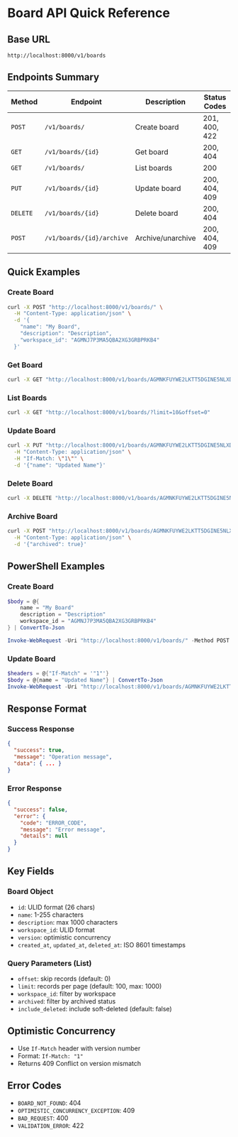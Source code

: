 # Board API Quick Reference

## Base URL
```
http://localhost:8000/v1/boards
```

## Endpoints Summary

| Method | Endpoint | Description | Status Codes |
|--------|----------|-------------|--------------|
| `POST` | `/v1/boards/` | Create board | 201, 400, 422 |
| `GET` | `/v1/boards/{id}` | Get board | 200, 404 |
| `GET` | `/v1/boards/` | List boards | 200 |
| `PUT` | `/v1/boards/{id}` | Update board | 200, 404, 409 |
| `DELETE` | `/v1/boards/{id}` | Delete board | 200, 404 |
| `POST` | `/v1/boards/{id}/archive` | Archive/unarchive | 200, 404, 409 |

## Quick Examples

### Create Board
```bash
curl -X POST "http://localhost:8000/v1/boards/" \
  -H "Content-Type: application/json" \
  -d '{
    "name": "My Board",
    "description": "Description",
    "workspace_id": "AGMNJ7P3MA5QBA2XG3GRBPRKB4"
  }'
```

### Get Board
```bash
curl -X GET "http://localhost:8000/v1/boards/AGMNKFUYWE2LKTT5DGINE5NLXD"
```

### List Boards
```bash
curl -X GET "http://localhost:8000/v1/boards/?limit=10&offset=0"
```

### Update Board
```bash
curl -X PUT "http://localhost:8000/v1/boards/AGMNKFUYWE2LKTT5DGINE5NLXD" \
  -H "Content-Type: application/json" \
  -H "If-Match: \"1\"" \
  -d '{"name": "Updated Name"}'
```

### Delete Board
```bash
curl -X DELETE "http://localhost:8000/v1/boards/AGMNKFUYWE2LKTT5DGINE5NLXD"
```

### Archive Board
```bash
curl -X POST "http://localhost:8000/v1/boards/AGMNKFUYWE2LKTT5DGINE5NLXD/archive" \
  -H "Content-Type: application/json" \
  -d '{"archived": true}'
```

## PowerShell Examples

### Create Board
```powershell
$body = @{
    name = "My Board"
    description = "Description"
    workspace_id = "AGMNJ7P3MA5QBA2XG3GRBPRKB4"
} | ConvertTo-Json

Invoke-WebRequest -Uri "http://localhost:8000/v1/boards/" -Method POST -Body $body -ContentType "application/json"
```

### Update Board
```powershell
$headers = @{"If-Match" = '"1"'}
$body = @{name = "Updated Name"} | ConvertTo-Json
Invoke-WebRequest -Uri "http://localhost:8000/v1/boards/AGMNKFUYWE2LKTT5DGINE5NLXD" -Method PUT -Body $body -ContentType "application/json" -Headers $headers
```

## Response Format

### Success Response
```json
{
  "success": true,
  "message": "Operation message",
  "data": { ... }
}
```

### Error Response
```json
{
  "success": false,
  "error": {
    "code": "ERROR_CODE",
    "message": "Error message",
    "details": null
  }
}
```

## Key Fields

### Board Object
- `id`: ULID format (26 chars)
- `name`: 1-255 characters
- `description`: max 1000 characters
- `workspace_id`: ULID format
- `version`: optimistic concurrency
- `created_at`, `updated_at`, `deleted_at`: ISO 8601 timestamps

### Query Parameters (List)
- `offset`: skip records (default: 0)
- `limit`: records per page (default: 100, max: 1000)
- `workspace_id`: filter by workspace
- `archived`: filter by archived status
- `include_deleted`: include soft-deleted (default: false)

## Optimistic Concurrency
- Use `If-Match` header with version number
- Format: `If-Match: "1"`
- Returns 409 Conflict on version mismatch

## Error Codes
- `BOARD_NOT_FOUND`: 404
- `OPTIMISTIC_CONCURRENCY_EXCEPTION`: 409
- `BAD_REQUEST`: 400
- `VALIDATION_ERROR`: 422

